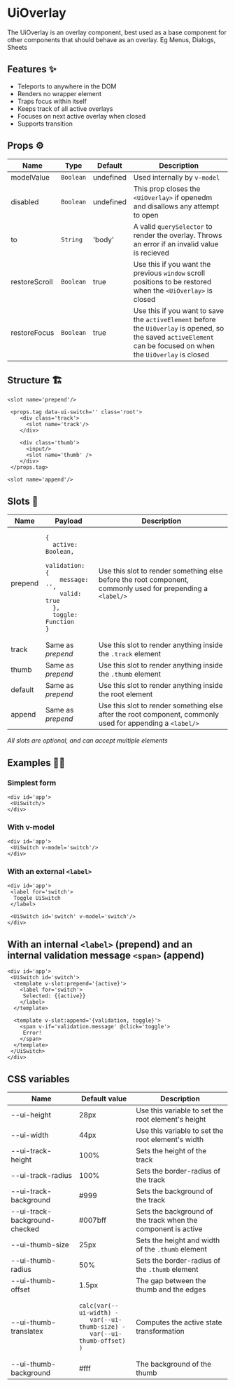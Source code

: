 # UiOverlay
The UiOverlay is an overlay component, best used as a base component for other components that should behave as an overlay. Eg Menus, Dialogs, Sheets

## Features ✨

 <ul>
  <li>Teleports to anywhere in the DOM</li>
  <li>Renders no wrapper element</li>
  <li>Traps focus within itself</li>
  <li>Keeps track of all active overlays</li>
 <li>Focuses on next active overlay when closed</li>
  <li>Supports transition</li>
 </ul>
 
## Props ⚙

| Name | Type | Default | Description |
| -----| ---- | ------- | ----------- |
| modelValue | ``Boolean`` | undefined | Used internally by ``v-model`` |
| disabled  | ``Boolean`` | undefined | This prop closes the ``<UiOverlay>`` if openedm and disallows any attempt to open | 
| to | ``String`` | 'body' | A valid ``querySelector`` to render the overlay. Throws an error if an invalid value is recieved |
| restoreScroll | ``Boolean`` | true | Use this if you want the previous ``window`` scroll positions to be restored when the ``<UiOverlay>`` is closed |
| restoreFocus | ``Boolean`` | true | Use this if you want to save the ``activeElement`` before the ``UiOverlay`` is opened, so the saved ``activeElement`` can be focused on when the ``UiOverlay`` is closed |

## Structure 🏗

````vue
<slot name='prepend'/>
    
 <props.tag data-ui-switch='' class='root'>
    <div class='track'>
      <slot name='track'/>
    </div>
      
    <div class='thumb'>
      <input/>
      <slot name='thumb' />
    </div>
 </props.tag> 
     
<slot name='append'/>   
````

## Slots 🎰 

<table>
 <thead>
  <tr>
    <th>Name</th><th>Payload</th><th>Description</th>
  </tr>
 </thead>
 <tbody>
  <tr>
    <td>prepend</td><td>
    <pre><code>{ 
  active: Boolean,
  validation: {
    message: '',
    valid: true
  },
  toggle: Function
}
</code></pre></td><td>Use this slot to render something else before the root component, commonly used for prepending a <code>&lt;label/&gt;</code></td>
  </tr>
   <tr>
     <td>track</td><td>Same as <em>prepend</em></td><td>Use this slot to render anything inside the <code>.track</code> element</td>
  </tr>
   <tr>
     <td>thumb</td><td>Same as <em>prepend</em></td><td>Use this slot to render anything inside the <code>.thumb</code> element</td>
  </tr>
   <tr>
     <td>default</td><td>Same as <em>prepend</em></td><td>Use this slot to render anything inside the root element</td>
  </tr>
   <tr>
     <td>append</td><td>Same as <em>prepend</em></td><td>Use this slot to render something else after the root component, commonly used for appending a <code>&lt;label/&gt;</code></td>
  </tr>
 </tbody>
</table>

<em>All slots are optional, and can accept multiple elements</em>

## Examples 💁‍♀️

 ### Simplest form
 
````vue
<div id='app'>
 <UiSwitch/>
</div>
````

### With v-model
 
````vue
<div id='app'>
 <UiSwitch v-model='switch'/>
</div>
````

### With an external ``<label>``
 
````vue
<div id='app'>
 <label for='switch'>
  Toggle UiSwitch
 </label>
 
 <UiSwitch id='switch' v-model='switch'/>
</div>
````

## With an internal ``<label>`` (prepend) and an internal validation message ``<span>`` (append)

````vue
<div id='app'>
 <UiSwitch id='switch'>
  <template v-slot:prepend='{active}'>
    <label for='switch'>
     Selected: {{active}}
    </label> 
  </template>
  
  <template v-slot:append='{validation, toggle}'>
    <span v-if='validation.message' @click='toggle'>
     Error!
    </span>
  </template>
 </UiSwitch>
</div>
````

## CSS variables 
<table>
 <thead>
  <tr>
    <th>Name</th><th>Default value</th><th>Description</th>
  </tr>
 </thead>
 <tbody>
  <tr>
    <td>--ui-height</td><td>28px</td><td>Use this variable to set the root element's height</td>
  </tr>
   <tr>
     <td>--ui-width</td><td>44px</td><td>Use this variable to set the root element's width</td>
  </tr>
   <tr>
     <td>--ui-track-height</td><td>100%</td><td>Sets the height of the track</td>
  </tr>
  <tr>
     <td>--ui-track-radius</td><td>100%</td><td>Sets the border-radius of the track</td>
  </tr>
 <tr>
     <td>--ui-track-background</td><td>#999</td><td>Sets the background of the track</td>
  </tr>
    <tr>
     <td>--ui-track-background-checked</td><td>#007bff</td><td>Sets the background of the track when the component is active</td>
  </tr>
    <tr>
      <td>--ui-thumb-size</td><td>25px</td><td>Sets the height and width of the <code>.thumb</code> element</td>
  </tr>
    <tr>
      <td>--ui-thumb-radius</td><td>50%</td><td>Sets the border-radius of the <code>.thumb</code> element</td>
  </tr>
    <tr>
      <td>--ui-thumb-offset</td><td>1.5px</td><td>The gap between the thumb and the edges</td>
  </tr>
    <tr>
      <td>--ui-thumb-translatex</td><td>
<pre><code>calc(var(--ui-width) - 
   var(--ui-thumb-size) - 
   var(--ui-thumb-offset)
)</code></pre></td><td>Computes the active state transformation</td>
  </tr>
  <tr>
      <td>--ui-thumb-background</td><td>#fff</td><td>The background of the thumb</td>
  </tr>
 </tbody>
</table>
